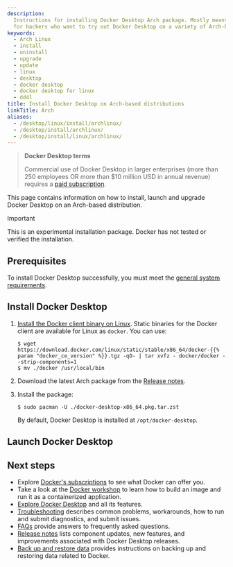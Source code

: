 ```yaml
---
description:
  Instructions for installing Docker Desktop Arch package. Mostly meant
  for hackers who want to try out Docker Desktop on a variety of Arch-based distributions.
keywords:
  - Arch Linux
  - install
  - uninstall
  - upgrade
  - update
  - linux
  - desktop
  - docker desktop
  - docker desktop for linux
  - dd4l
title: Install Docker Desktop on Arch-based distributions
linkTitle: Arch
aliases:
  - /desktop/linux/install/archlinux/
  - /desktop/install/archlinux/
  - /desktop/install/linux/archlinux/
---
```


> **Docker Desktop terms**
>
> Commercial use of Docker Desktop in larger enterprises (more than 250
> employees OR more than $10 million USD in annual revenue) requires a [paid
> subscription](https://www.docker.com/pricing/).

This page contains information on how to install, launch and upgrade Docker Desktop on an Arch-based distribution.

> [!IMPORTANT]
>
> This is an experimental installation package. Docker has not tested or verified the installation.

## Prerequisites

To install Docker Desktop successfully, you must meet the [general system requirements](_index.md#general-system-requirements).

## Install Docker Desktop

1. [Install the Docker client binary on Linux](/manuals/engine/install/binaries.md#install-daemon-and-client-binaries-on-linux). Static binaries for the Docker client are available for Linux as `docker`. You can use:

   ```console
   $ wget https://download.docker.com/linux/static/stable/x86_64/docker-{{% param "docker_ce_version" %}}.tgz -qO- | tar xvfz - docker/docker --strip-components=1
   $ mv ./docker /usr/local/bin
   ```

2. Download the latest Arch package from the [Release notes](/manuals/desktop/release-notes.md).

3. Install the package:

   ```console
   $ sudo pacman -U ./docker-desktop-x86_64.pkg.tar.zst
   ```

   By default, Docker Desktop is installed at `/opt/docker-desktop`.

## Launch Docker Desktop

<Include file="desktop-linux-launch.md" />

## Next steps

- Explore [Docker's subscriptions](https://www.docker.com/pricing/) to see what Docker can offer you.
- Take a look at the [Docker workshop](/get-started/workshop/_index.md) to learn how to build an image and run it as a containerized application.
- [Explore Docker Desktop](/manuals/desktop/use-desktop/_index.md) and all its features.
- [Troubleshooting](/manuals/desktop/troubleshoot-and-support/troubleshoot/_index.md) describes common problems, workarounds, how to run and submit diagnostics, and submit issues.
- [FAQs](/manuals/desktop/troubleshoot-and-support/faqs/general.md) provide answers to frequently asked questions.
- [Release notes](/manuals/desktop/release-notes.md) lists component updates, new features, and improvements associated with Docker Desktop releases.
- [Back up and restore data](/manuals/desktop/settings-and-maintenance/backup-and-restore.md) provides instructions
  on backing up and restoring data related to Docker.
